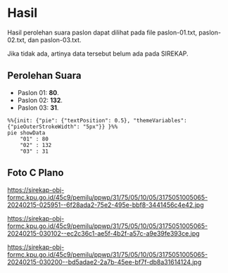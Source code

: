 # Hasil

Hasil perolehan suara paslon dapat dilihat pada file paslon-01.txt, paslon-02.txt, dan paslon-03.txt.

Jika tidak ada, artinya data tersebut belum ada pada SIREKAP.

## Perolehan Suara

 * Paslon 01: **80**.
 * Paslon 02: **132**.
 * Paslon 03: **31**.

```mermaid
%%{init: {"pie": {"textPosition": 0.5}, "themeVariables": {"pieOuterStrokeWidth": "5px"}} }%%
pie showData
    "01" : 80
    "02" : 132
    "03" : 31
```
## Foto C Plano

https://sirekap-obj-formc.kpu.go.id/45c9/pemilu/ppwp/31/75/05/10/05/3175051005065-20240215-025951--6f28ada2-75e2-495e-bbf8-3441456c4e42.jpg

https://sirekap-obj-formc.kpu.go.id/45c9/pemilu/ppwp/31/75/05/10/05/3175051005065-20240215-030102--ec2c36c1-ae5f-4b2f-a57c-a9e39fe393ce.jpg

https://sirekap-obj-formc.kpu.go.id/45c9/pemilu/ppwp/31/75/05/10/05/3175051005065-20240215-030200--bd5adae2-2a7b-45ee-bf7f-db8a31614124.jpg
